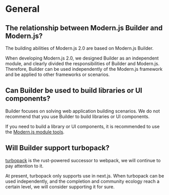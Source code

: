 # General

## The relationship between Modern.js Builder and Modern.js?

The building abilities of Modern.js 2.0 are based on Modern.js Builder.

When developing Modern.js 2.0, we designed Builder as an independent module, and clearly divided the responsibilities of Builder and Modern.js. Therefore, Builder can be used independently of the Modern.js framework and be applied to other frameworks or scenarios.

## Can Builder be used to build libraries or UI components?

Builder focuses on solving web application building scenarios. We do not recommend that you use Builder to build libraries or UI components.

If you need to build a library or UI components, it is recommended to use the [Modern.js module tools](https://modernjs.dev/docs/start/library).

## Will Builder support turbopack?

[turbopack](https://turbo.build/pack) is the rust-powered successor to webpack, we will continue to pay attention to it.

At present, turbopack only supports use in next.js. When turbopack can be used independently, and the completion and community ecology reach a certain level, we will consider supporting it for sure.
